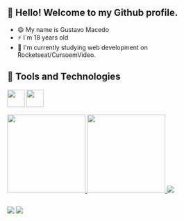 ## 👋 Hello! Welcome to my Github profile.
  
  
- 😄 My name is Gustavo Macedo
- ⚡ I´m 18 years old
- 🌱 I'm currently studying web development on Rocketseat/CursoemVideo.

## 🔨 Tools and Technologies

<img src="https://cdn.jsdelivr.net/gh/devicons/devicon/icons/html5/html5-original-wordmark.svg" width="40" height="40"/> <img src="https://cdn.jsdelivr.net/gh/devicons/devicon/icons/css3/css3-original-wordmark.svg" width="40" height="40"/> 
<div>
<a href="https://github.com/Gustavo3522">
<img height="180em" src="https://github-readme-stats.vercel.app/api/top-langs/?username=Gustavo3522&layout=compact&langs_count=7&theme=rose_pine"/>
<img height="180em" src="https://github-readme-stats.vercel.app/api?username=Gustavo3522&show_icons=true&theme=rose_pine&include_all_commits=true&count_private=true"/>
<img src="https://cdn.jsdelivr.net/gh/devicons/devicon@latest/icons/python/python-original-wordmark.svg" />
</div>
  
## 

<div>
  <a href="https://instagram.com/_macedo.04" target="_blank" ><img src="https://img.shields.io/badge/-Instagram-%23E4405F?style=for-the-badge&logo=instagram&logoColor=white" ></a>
<a href="https://www.linkedin.com/in/gustavo-macedo-vieira-0aba3026a/" target="_blank" ><img src="https://img.shields.io/badge/-LinkedIn-%230077B5?style=for-the-badge&logo=linkedin&logoColor=white" ></a>   
</div>

